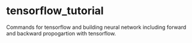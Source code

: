 # tensorflow_tutorial
Commands for tensorflow and building neural network including forward and backward propogartion with tensorflow.
